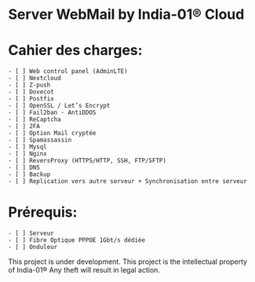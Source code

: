 # Server WebMail by India-01® Cloud
# Cahier des charges:
    - [ ] Web control panel (AdminLTE)
    - [ ] Nextcloud
    - [ ] Z-push
    - [ ] Dovecot
    - [ ] Postfix
    - [ ] OpenSSL / Let’s Encrypt
    - [ ] Fail2ban - AntiDDOS
    - [ ] ReCaptcha
    - [ ] 2FA
    - [ ] Option Mail cryptée
    - [ ] Spamassassin
    - [ ] Mysql
    - [ ] Nginx
    - [ ] ReversProxy (HTTPS/HTTP, SSH, FTP/SFTP)
    - [ ] DNS
    - [ ] Backup
    - [ ] Replication vers autre serveur + Synchronisation entre serveur

# Prérequis:
    - [ ] Serveur
    - [ ] Fibre Optique PPPOE 1Gbt/s dédiée 
    - [ ] Onduleur

 This project is under development. This project is the intellectual property of India-01® Any theft will result in legal action.
